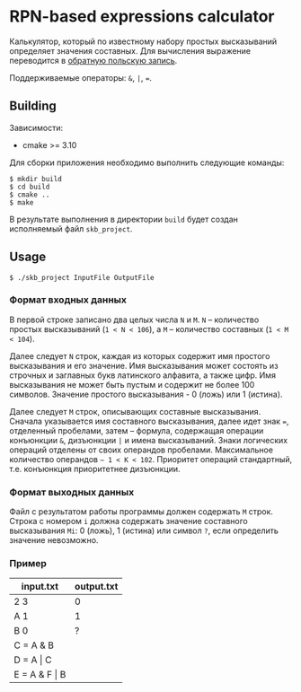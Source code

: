 # RPN-based expressions calculator
Калькулятор, который по известному набору простых высказываний определяет значения составных.
Для вычисления выражение переводится в [обратную польскую запись](https://ru.wikipedia.org/wiki/Обратная_польская_запись).

Поддерживаемые операторы: `&`, `|`, `=`.

## Building
Зависимости:
- cmake >= 3.10

Для сборки приложения необходимо выполнить следующие команды:

    $ mkdir build
    $ cd build
    $ cmake ..
    $ make

В результате выполнения в директории `build` будет создан исполняемый файл `skb_project`.

## Usage
    $ ./skb_project InputFile OutputFile

### Формат входных данных

В первой строке записано два целых числа `N` и `M`.
`N` – количество простых высказываний (`1 < N < 106`), a `M` – количество составных (`1 < M < 104`).

Далее следует `N` строк, каждая из которых содержит имя простого высказывания и его значение.
 Имя высказывания может состоять из строчных и заглавных букв латинского алфавита, а также цифр.
 Имя высказывания не может быть пустым и содержит не более 100 символов.
 Значение простого высказывания - 0 (ложь) или 1 (истина).

Далее следует `M` строк, описывающих составные высказывания.
 Сначала указывается имя составного высказывания, далее идет знак `=`, отделенный пробелами,
 затем – формула, содержащая операции конъюнкции `&`, дизъюнкции `|` и имена высказываний.
 Знаки логических операций отделены от своих операндов пробелами.
 Максимальное количество операндов `– 1 < K < 102`.
 Приоритет операций стандартный, т.е. конъюнкция приоритетнее дизъюнкции.

### Формат выходных данных

Файл с результатом работы программы должен содержать `M` строк.
 Строка с номером `i` должна содержать значение составного высказывания `Mi`:
 0 (ложь), 1 (истина) или символ `?`, если определить значение невозможно.

### Пример

| input.txt         | output.txt |
|-------------------|------------|
| 2 3               | 0          |
| A 1               | 1          |
| B 0               | ?          |
| C = A & B         |            |
| D = A &#124; C     |            |
| E = A & F &#124; B |            |